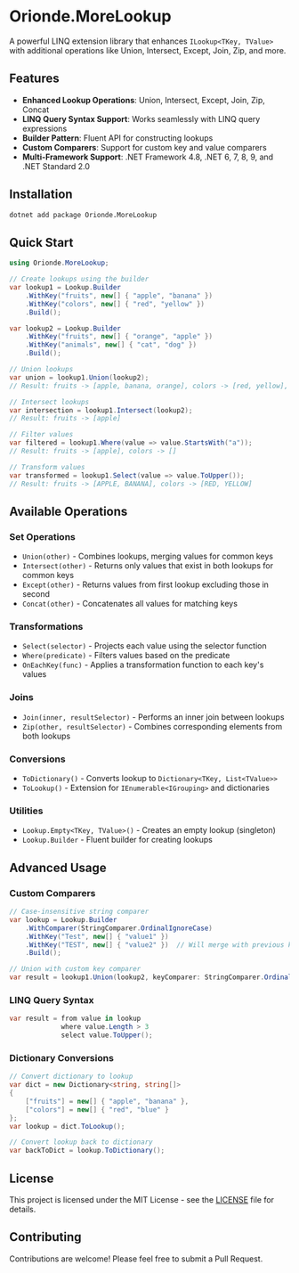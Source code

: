 # Orionde.MoreLookup

A powerful LINQ extension library that enhances `ILookup<TKey, TValue>` with additional operations like Union, Intersect, Except, Join, Zip, and more.

## Features

- **Enhanced Lookup Operations**: Union, Intersect, Except, Join, Zip, Concat
- **LINQ Query Syntax Support**: Works seamlessly with LINQ query expressions
- **Builder Pattern**: Fluent API for constructing lookups
- **Custom Comparers**: Support for custom key and value comparers
- **Multi-Framework Support**: .NET Framework 4.8, .NET 6, 7, 8, 9, and .NET Standard 2.0

## Installation

```bash
dotnet add package Orionde.MoreLookup
```

## Quick Start

```csharp
using Orionde.MoreLookup;

// Create lookups using the builder
var lookup1 = Lookup.Builder
    .WithKey("fruits", new[] { "apple", "banana" })
    .WithKey("colors", new[] { "red", "yellow" })
    .Build();

var lookup2 = Lookup.Builder
    .WithKey("fruits", new[] { "orange", "apple" })
    .WithKey("animals", new[] { "cat", "dog" })
    .Build();

// Union lookups
var union = lookup1.Union(lookup2);
// Result: fruits -> [apple, banana, orange], colors -> [red, yellow], animals -> [cat, dog]

// Intersect lookups
var intersection = lookup1.Intersect(lookup2);
// Result: fruits -> [apple]

// Filter values
var filtered = lookup1.Where(value => value.StartsWith("a"));
// Result: fruits -> [apple], colors -> []

// Transform values
var transformed = lookup1.Select(value => value.ToUpper());
// Result: fruits -> [APPLE, BANANA], colors -> [RED, YELLOW]
```

## Available Operations

### Set Operations
- `Union(other)` - Combines lookups, merging values for common keys
- `Intersect(other)` - Returns only values that exist in both lookups for common keys
- `Except(other)` - Returns values from first lookup excluding those in second
- `Concat(other)` - Concatenates all values for matching keys

### Transformations
- `Select(selector)` - Projects each value using the selector function
- `Where(predicate)` - Filters values based on the predicate
- `OnEachKey(func)` - Applies a transformation function to each key's values

### Joins
- `Join(inner, resultSelector)` - Performs an inner join between lookups
- `Zip(other, resultSelector)` - Combines corresponding elements from both lookups

### Conversions
- `ToDictionary()` - Converts lookup to `Dictionary<TKey, List<TValue>>`
- `ToLookup()` - Extension for `IEnumerable<IGrouping>` and dictionaries

### Utilities
- `Lookup.Empty<TKey, TValue>()` - Creates an empty lookup (singleton)
- `Lookup.Builder` - Fluent builder for creating lookups

## Advanced Usage

### Custom Comparers

```csharp
// Case-insensitive string comparer
var lookup = Lookup.Builder
    .WithComparer(StringComparer.OrdinalIgnoreCase)
    .WithKey("Test", new[] { "value1" })
    .WithKey("TEST", new[] { "value2" })  // Will merge with previous key
    .Build();

// Union with custom key comparer
var result = lookup1.Union(lookup2, keyComparer: StringComparer.OrdinalIgnoreCase);
```

### LINQ Query Syntax

```csharp
var result = from value in lookup
             where value.Length > 3
             select value.ToUpper();
```

### Dictionary Conversions

```csharp
// Convert dictionary to lookup
var dict = new Dictionary<string, string[]>
{
    ["fruits"] = new[] { "apple", "banana" },
    ["colors"] = new[] { "red", "blue" }
};
var lookup = dict.ToLookup();

// Convert lookup back to dictionary
var backToDict = lookup.ToDictionary();
```

## License

This project is licensed under the MIT License - see the [LICENSE](LICENSE.txt) file for details.

## Contributing

Contributions are welcome! Please feel free to submit a Pull Request.